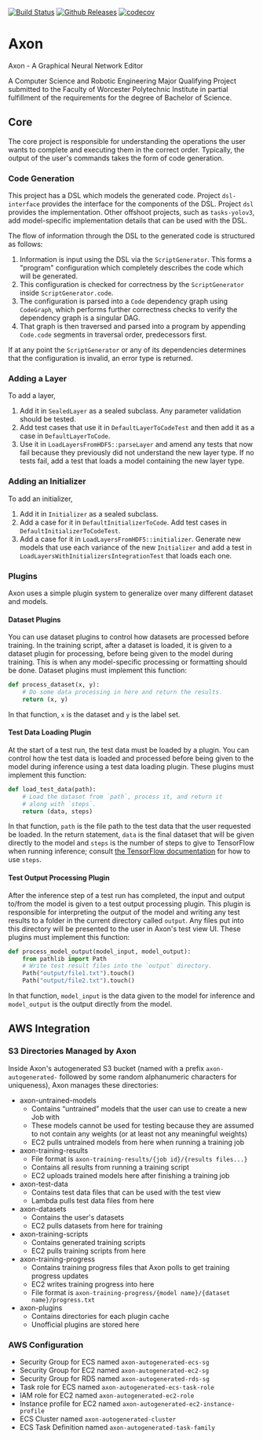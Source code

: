 [![Build Status](https://dev.azure.com/wpilib/DesktopTools/_apis/build/status/wpilibsuite.Axon?branchName=master)](https://dev.azure.com/wpilib/DesktopTools/_build/latest?definitionId=34&branchName=master)
[![Github Releases](https://img.shields.io/github/downloads/wpilibsuite/Axon/total.svg)](https://github.com/wpilibsuite/Axon/releases/latest)
[![codecov](https://codecov.io/gh/wpilibsuite/Axon/branch/master/graph/badge.svg)](https://codecov.io/gh/wpilibsuite/Axon)

# Axon

Axon - A Graphical Neural Network Editor

A Computer Science and Robotic Engineering Major Qualifying Project submitted to
the Faculty of Worcester Polytechnic Institute in partial fulfillment of the
requirements for the degree of Bachelor of Science.

## Core

The core project is responsible for understanding the operations the user wants
to complete and executing them in the correct order. Typically, the output of
the user's commands takes the form of code generation.

### Code Generation

This project has a DSL which models the generated code. Project `dsl-interface`
provides the interface for the components of the DSL. Project `dsl` provides
the implementation. Other offshoot projects, such as `tasks-yolov3`, add
model-specific implementation details that can be used with the DSL.

The flow of information through the DSL to the generated code is structured as
follows:

1. Information is input using the DSL via the `ScriptGenerator`. This forms a
"program" configuration which completely describes the code which will be
generated.
2. This configuration is checked for correctness by the `ScriptGenerator` inside
`ScriptGenerator.code`.
3. The configuration is parsed into a `Code` dependency graph using `CodeGraph`,
which performs further correctness checks to verify the dependency graph is a
singular DAG.
4. That graph is then traversed and parsed into a program by appending
`Code.code` segments in traversal order, predecessors first.

If at any point the `ScriptGenerator` or any of its dependencies determines
that the configuration is invalid, an error type is returned.

### Adding a Layer

To add a layer,

1. Add it in `SealedLayer` as a sealed subclass. Any parameter validation should be tested.
2. Add test cases that use it in `DefaultLayerToCodeTest` and then add it as a case in
`DefaultLayerToCode`.
3. Use it in `LoadLayersFromHDF5::parseLayer` and amend any tests that now fail because they
previously did not understand the new layer type. If no tests fail, add a test that loads a model
containing the new layer type.

### Adding an Initializer

To add an initializer,

1. Add it in `Initializer` as a sealed subclass.
2. Add a case for it in `DefaultInitializerToCode`. Add test cases in
`DefaultInitializerToCodeTest`.
3. Add a case for it in `LoadLayersFromHDF5::initializer`. Generate new models that use each
variance of the new `Initializer` and add a test in `LoadLayersWithInitializersIntegrationTest` that
loads each one.

### Plugins

Axon uses a simple plugin system to generalize over many different dataset and models.

#### Dataset Plugins

You can use dataset plugins to control how datasets are processed before training. In the training
script, after a dataset is loaded, it is given to a dataset plugin for processing, before being
given to the model during training. This is when any model-specific processing or formatting should
be done. Dataset plugins must implement this function:
```python
def process_dataset(x, y):
    # Do some data processing in here and return the results.
    return (x, y)
```

In that function, `x` is the dataset and `y` is the label set.

#### Test Data Loading Plugin

At the start of a test run, the test data must be loaded by a plugin. You can control how the test
data is loaded and processed before being given to the model during inference using a test data
loading plugin. These plugins must implement this function:
```python
def load_test_data(path):
    # Load the dataset from `path`, process it, and return it
    # along with `steps`.
    return (data, steps)
```

In that function, `path` is the file path to the test data that the user requested be loaded. In the
return statement, `data` is the final dataset that will be given directly to the model and `steps`
is the number of steps to give to TensorFlow when running inference; consult [the TensorFlow
documentation](https://www.tensorflow.org/versions/r1.15/api_docs/python/tf/keras/Model#predict)
for how to use `steps`.

#### Test Output Processing Plugin

After the inference step of a test run has completed, the input and output to/from the model is
given to a test output processing plugin. This plugin is responsible for interpreting the output of
the model and writing any test results to a folder in the current directory called `output`. Any
files put into this directory will be presented to the user in Axon's test view UI. These plugins
must implement this function:
```python
def process_model_output(model_input, model_output):
    from pathlib import Path
    # Write test result files into the `output` directory.
    Path("output/file1.txt").touch()
    Path("output/file2.txt").touch()
```

In that function, `model_input` is the data given to the model for inference and `model_output` is
the output directly from the model.

## AWS Integration

### S3 Directories Managed by Axon

Inside Axon's autogenerated S3 bucket (named with a prefix `axon-autogenerated-` followed by some
random alphanumeric characters for uniqueness), Axon manages these directories:

- axon-untrained-models
    - Contains “untrained” models that the user can use to create a new Job with
    - These models cannot be used for testing because they are assumed to not contain any weights (or at least not any meaningful weights)
    - EC2 pulls untrained models from here when running a training job
- axon-training-results
    - File format is `axon-training-results/{job id}/{results files...}`
    - Contains all results from running a training script
    - EC2 uploads trained models here after finishing a training job
- axon-test-data
    - Contains test data files that can be used with the test view
    - Lambda pulls test data files from here
- axon-datasets
    - Contains the user's datasets
    - EC2 pulls datasets from here for training
- axon-training-scripts
    - Contains generated training scripts
    - EC2 pulls training scripts from here
- axon-training-progress
    - Contains training progress files that Axon polls to get training progress updates
    - EC2 writes training progress into here
    - File format is `axon-training-progress/{model name}/{dataset name}/progress.txt`
- axon-plugins
    - Contains directories for each plugin cache
    - Unofficial plugins are stored here

### AWS Configuration

- Security Group for ECS named `axon-autogenerated-ecs-sg`
- Security Group for EC2 named `axon-autogenerated-ec2-sg`
- Security Group for RDS named `axon-autogenerated-rds-sg`
- Task role for ECS named `axon-autogenerated-ecs-task-role`
- IAM role for EC2 named `axon-autogenerated-ec2-role`
- Instance profile for EC2 named `axon-autogenerated-ec2-instance-profile`
- ECS Cluster named `axon-autogenerated-cluster`
- ECS Task Definition named `axon-autogenerated-task-family`
